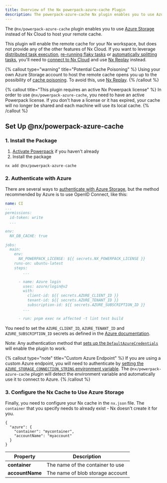 ```yaml
---
title: Overview of the Nx powerpack-azure-cache Plugin
description: The powerpack-azure-cache Nx plugin enables you to use Azure Storage to host your remote cache instead of Nx Cloud
---
```


The `@nx/powerpack-azure-cache` plugin enables you to use [Azure Storage](https://azure.microsoft.com/en-us/products/storage/blobs) instead of Nx Cloud to host your remote cache.

This plugin will enable the remote cache for your Nx workspace, but does not provide any of the other features of Nx Cloud. If you want to leverage [distributed task execution](/ci/features/distribute-task-execution), [re-running flaky tasks](/ci/features/flaky-tasks) or [automatically splitting tasks](/ci/features/split-e2e-tasks), you'll need to [connect to Nx Cloud](/ci/intro/connect-to-nx-cloud) and use [Nx Replay](/ci/features/remote-cache) instead.

{% callout type="warning" title="Potential Cache Poisoning" %}
Using your own Azure Storage account to host the remote cache opens you up to the possibility of [cache poisoning](/troubleshooting/unknown-local-cache). To avoid this, use [Nx Replay](/ci/features/remote-cache).
{% /callout %}

{% callout title="This plugin requires an active Nx Powerpack license" %}
In order to use `@nx/powerpack-azure-cache`, you need to have an active Powerpack license. If you don't have a license or it has expired, your cache will no longer be shared and each machine will use its local cache.
{% /callout %}

## Set Up @nx/powerpack-azure-cache

### 1. Install the Package

1. [Activate Powerpack](/nx-enterprise/activate-powerpack) if you haven't already
2. Install the package

```shell
nx add @nx/powerpack-azure-cache
```

### 2. Authenticate with Azure

There are several ways to [authenticate with Azure Storage](https://github.com/Azure/login#login-with-openid-connect-oidc-recommended), but the method recommended by Azure is to use OpenID Connect, like this:

```yaml {% fileName=".github/workflows/ci.yml" %}
name: CI
...
permissions:
  id-token: write
  ...

env:
  NX_DB_CACHE: true

jobs:
  main:
    env:
      NX_POWERPACK_LICENSE: ${{ secrets.NX_POWERPACK_LICENSE }}
    runs-on: ubuntu-latest
    steps:
        ...

      - name: Azure login
        uses: azure/login@v2
        with:
          client-id: ${{ secrets.AZURE_CLIENT_ID }}
          tenant-id: ${{ secrets.AZURE_TENANT_ID }}
          subscription-id: ${{ secrets.AZURE_SUBSCRIPTION_ID }}
        ...

      - run: pnpm exec nx affected -t lint test build
```

You need to set the `AZURE_CLIENT_ID`, `AZURE_TENANT_ID` and `AZURE_SUBSCRIPTION_ID` secrets as defined in the [Azure documentation](https://github.com/Azure/login#login-with-openid-connect-oidc-recommended).

Note: Any authentication method that [sets up the `DefaultAzureCredentials`](https://learn.microsoft.com/en-us/azure/developer/javascript/sdk/credential-chains#use-defaultazurecredential-for-flexibility) will enable the plugin to work.

{% callout type="note" title="Custom Azure Endpoint" %}
If you are using a custom Azure endpoint, you will need to authenticate by [setting the `AZURE_STORAGE_CONNECTION_STRING` environment variable](https://learn.microsoft.com/en-us/azure/storage/common/storage-configure-connection-string). The `@nx/powerpack-azure-cache` plugin will detect the environment variable and automatically use it to connect to Azure.
{% /callout %}

### 3. Configure the Nx Cache to Use Azure Storage

Finally, you need to configure your Nx cache in the `nx.json` file. The `container` that you specify needs to already exist - Nx doesn't create it for you.

```jsonc {% fileName="nx.json" %}
{
  "azure": {
    "container": "mycontainer",
    "accountName": "myaccount"
  }
}
```

| **Property**    | **Description**                  |
| --------------- | -------------------------------- |
| **container**   | The name of the container to use |
| **accountName** | The name of blob storage account |
